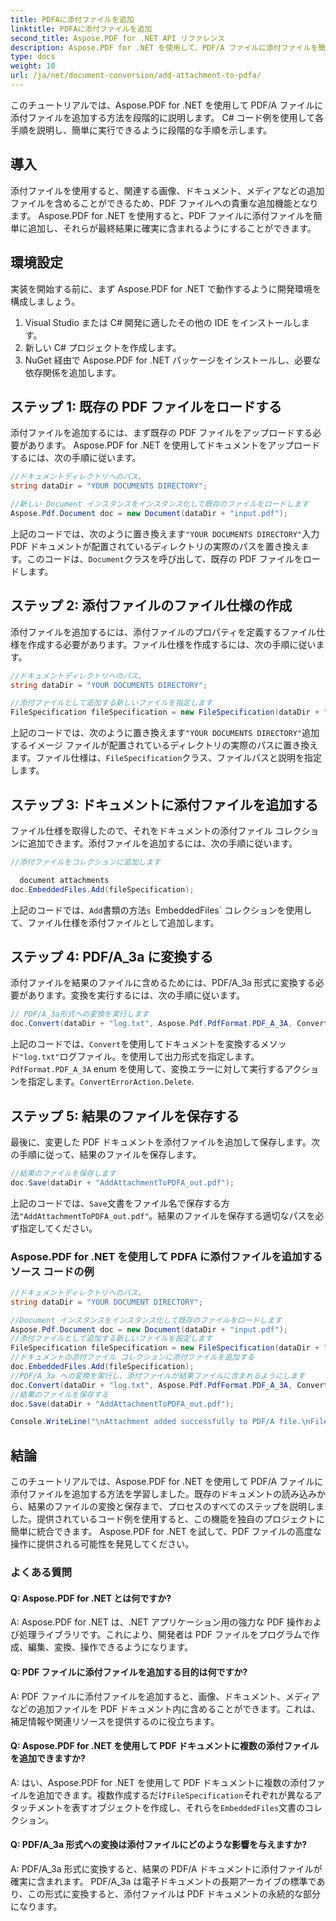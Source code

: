 ```yaml
---
title: PDFAに添付ファイルを追加
linktitle: PDFAに添付ファイルを追加
second_title: Aspose.PDF for .NET API リファレンス
description: Aspose.PDF for .NET を使用して、PDF/A ファイルに添付ファイルを簡単に追加できます。
type: docs
weight: 10
url: /ja/net/document-conversion/add-attachment-to-pdfa/
---
```

このチュートリアルでは、Aspose.PDF for .NET を使用して PDF/A ファイルに添付ファイルを追加する方法を段階的に説明します。 C# コード例を使用して各手順を説明し、簡単に実行できるように段階的な手順を示します。

## 導入

添付ファイルを使用すると、関連する画像、ドキュメント、メディアなどの追加ファイルを含めることができるため、PDF ファイルへの貴重な追加機能となります。 Aspose.PDF for .NET を使用すると、PDF ファイルに添付ファイルを簡単に追加し、それらが最終結果に確実に含まれるようにすることができます。

## 環境設定

実装を開始する前に、まず Aspose.PDF for .NET で動作するように開発環境を構成しましょう。

1. Visual Studio または C# 開発に適したその他の IDE をインストールします。
2. 新しい C# プロジェクトを作成します。
3. NuGet 経由で Aspose.PDF for .NET パッケージをインストールし、必要な依存関係を追加します。

## ステップ 1: 既存の PDF ファイルをロードする

添付ファイルを追加するには、まず既存の PDF ファイルをアップロードする必要があります。 Aspose.PDF for .NET を使用してドキュメントをアップロードするには、次の手順に従います。

```csharp
//ドキュメントディレクトリへのパス。
string dataDir = "YOUR DOCUMENTS DIRECTORY";

//新しい Document インスタンスをインスタンス化して既存のファイルをロードします
Aspose.Pdf.Document doc = new Document(dataDir + "input.pdf");
```

上記のコードでは、次のように置き換えます`"YOUR DOCUMENTS DIRECTORY"`入力 PDF ドキュメントが配置されているディレクトリの実際のパスを置き換えます。このコードは、`Document`クラスを呼び出して、既存の PDF ファイルをロードします。

## ステップ 2: 添付ファイルのファイル仕様の作成

添付ファイルを追加するには、添付ファイルのプロパティを定義するファイル仕様を作成する必要があります。ファイル仕様を作成するには、次の手順に従います。

```csharp
//ドキュメントディレクトリへのパス。
string dataDir = "YOUR DOCUMENTS DIRECTORY";

//添付ファイルとして追加する新しいファイルを指定します
FileSpecification fileSpecification = new FileSpecification(dataDir + "aspose-logo.jpg", "Large image file");
```

上記のコードでは、次のように置き換えます`"YOUR DOCUMENTS DIRECTORY"`追加するイメージ ファイルが配置されているディレクトリの実際のパスに置き換えます。ファイル仕様は、`FileSpecification`クラス、ファイルパスと説明を指定します。

## ステップ 3: ドキュメントに添付ファイルを追加する

ファイル仕様を取得したので、それをドキュメントの添付ファイル コレクションに追加できます。添付ファイルを追加するには、次の手順に従います。

```csharp
//添付ファイルをコレクションに追加します

  document attachments
doc.EmbeddedFiles.Add(fileSpecification);
```

上記のコードでは、`Add`書類の方法`s `EmbeddedFiles` コレクションを使用して、ファイル仕様を添付ファイルとして追加します。

## ステップ 4: PDF/A_3a に変換する

添付ファイルを結果のファイルに含めるためには、PDF/A_3a 形式に変換する必要があります。変換を実行するには、次の手順に従います。

```csharp
// PDF/A_3a形式への変換を実行します
doc.Convert(dataDir + "log.txt", Aspose.Pdf.PdfFormat.PDF_A_3A, ConvertErrorAction.Delete);
```

上記のコードでは、`Convert`を使用してドキュメントを変換するメソッド`"log.txt"`ログファイル。を使用して出力形式を指定します。`PdfFormat.PDF_A_3A` enum を使用して、変換エラーに対して実行するアクションを指定します。`ConvertErrorAction.Delete`.

## ステップ 5: 結果のファイルを保存する

最後に、変更した PDF ドキュメントを添付ファイルを追加して保存します。次の手順に従って、結果のファイルを保存します。

```csharp
//結果のファイルを保存します
doc.Save(dataDir + "AddAttachmentToPDFA_out.pdf");
```

上記のコードでは、`Save`文書をファイル名で保存する方法`"AddAttachmentToPDFA_out.pdf"`。結果のファイルを保存する適切なパスを必ず指定してください。

### Aspose.PDF for .NET を使用して PDFA に添付ファイルを追加するソース コードの例

```csharp
//ドキュメントディレクトリへのパス。
string dataDir = "YOUR DOCUMENT DIRECTORY";

//Document インスタンスをインスタンス化して既存のファイルをロードします
Aspose.Pdf.Document doc = new Document(dataDir + "input.pdf");
//添付ファイルとして追加する新しいファイルを設定します
FileSpecification fileSpecification = new FileSpecification(dataDir + "aspose-logo.jpg", "Large Image file");
//ドキュメントの添付ファイル コレクションに添付ファイルを追加する
doc.EmbeddedFiles.Add(fileSpecification);
//PDF/A_3a への変換を実行し、添付ファイルが結果ファイルに含まれるようにします
doc.Convert(dataDir + "log.txt", Aspose.Pdf.PdfFormat.PDF_A_3A, ConvertErrorAction.Delete);
//結果のファイルを保存する
doc.Save(dataDir + "AddAttachmentToPDFA_out.pdf");

Console.WriteLine("\nAttachment added successfully to PDF/A file.\nFile saved at " + dataDir);
```

## 結論

このチュートリアルでは、Aspose.PDF for .NET を使用して PDF/A ファイルに添付ファイルを追加する方法を学習しました。既存のドキュメントの読み込みから、結果のファイルの変換と保存まで、プロセスのすべてのステップを説明しました。提供されているコード例を使用すると、この機能を独自のプロジェクトに簡単に統合できます。 Aspose.PDF for .NET を試して、PDF ファイルの高度な操作に提供される可能性を発見してください。

### よくある質問

#### Q: Aspose.PDF for .NET とは何ですか?

A: Aspose.PDF for .NET は、.NET アプリケーション用の強力な PDF 操作および処理ライブラリです。これにより、開発者は PDF ファイルをプログラムで作成、編集、変換、操作できるようになります。

#### Q: PDF ファイルに添付ファイルを追加する目的は何ですか?

A: PDF ファイルに添付ファイルを追加すると、画像、ドキュメント、メディアなどの追加ファイルを PDF ドキュメント内に含めることができます。これは、補足情報や関連リソースを提供するのに役立ちます。

#### Q: Aspose.PDF for .NET を使用して PDF ドキュメントに複数の添付ファイルを追加できますか?

 A: はい、Aspose.PDF for .NET を使用して PDF ドキュメントに複数の添付ファイルを追加できます。複数作成するだけ`FileSpecification`それぞれが異なるアタッチメントを表すオブジェクトを作成し、それらを`EmbeddedFiles`文書のコレクション。

#### Q: PDF/A_3a 形式への変換は添付ファイルにどのような影響を与えますか?

A: PDF/A_3a 形式に変換すると、結果の PDF/A ドキュメントに添付ファイルが確実に含まれます。 PDF/A_3a は電子ドキュメントの長期アーカイブの標準であり、この形式に変換すると、添付ファイルは PDF ドキュメントの永続的な部分になります。
